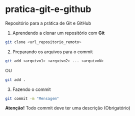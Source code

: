 # pratica-git-e-github
Repositório para a prática de Git e GitHub

1. Aprendendo a clonar um repositório com **Git**

```bash
git clone <url_repositorio_remoto>
```

2. Preparando os arquivos para o commit

```bash
git add <arquivo1> <arquivo2> ... <arquivoN>
```
OU
```bash
git add . 
```

3. Fazendo o commit

```bash
git commit -m "Mensagem"
```
**Atenção!** Todo commit deve ter uma descrição (Obrigatório)
